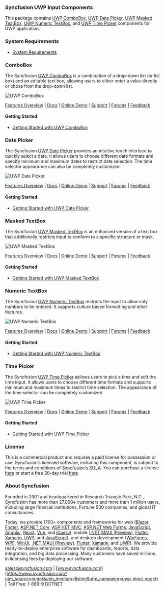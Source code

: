 ### Syncfusion UWP Input Components
This package contains [UWP ComboBox](https://www.syncfusion.com/uwp-ui-controls/combobox?utm_source=nuget&utm_medium=listing&utm_campaign=uwp-input-nuget), [UWP Date Picker](https://www.syncfusion.com/uwp-ui-controls/datepicker?utm_source=nuget&utm_medium=listing&utm_campaign=uwp-input-nuget), [UWP Masked TextBox](https://www.syncfusion.com/uwp-ui-controls/masked-textbox?utm_source=nuget&utm_medium=listing&utm_campaign=uwp-input-nuget), [UWP Numeric TextBox](https://www.syncfusion.com/uwp-ui-controls/numeric-textbox?utm_source=nuget&utm_medium=listing&utm_campaign=uwp-input-nuget), and [UWP Time Picker](https://www.syncfusion.com/uwp-ui-controls/timepicker?utm_source=nuget&utm_medium=listing&utm_campaign=uwp-input-nuget) components for UWP application.

### System Requirements

* [System Requirements](https://help.syncfusion.com/uwp/installation-and-upgrade/system-requirements?utm_source=nuget&utm_medium=listing&utm_campaign=uwp-input-nuget) 

### ComboBox

The Syncfusion [UWP ComboBox](https://www.syncfusion.com/uwp-ui-controls/combobox?utm_source=nuget&utm_medium=listing&utm_campaign=uwp-input-nuget) is a combination of a drop-down list (or list box) and an editable text box, allowing users to either enter a value directly or chose from the drop-down list.

![UWP ComboBox](https://cdn.syncfusion.com/nuget-readme/uwp/uwp-combobox.png)

[Features Overview](https://www.syncfusion.com/uwp-ui-controls/combobox?utm_source=nuget&utm_medium=listing&utm_campaign=uwp-input-nuget) | [Docs](https://help.syncfusion.com/uwp/combobox/getting-started?utm_source=nuget&utm_medium=listing&utm_campaign=uwp-input-nuget?utm_source=nuget&utm_medium=listing&utm_campaign=uwp-input-nuget) | [Online Demo](https://github.com/syncfusion/uwp-demos?utm_source=nuget&utm_medium=listing&utm_campaign=uwp-input-nuget) | [Support](https://www.syncfusion.com/support/directtrac/incidents/newincident?utm_source=nuget&utm_medium=listing&utm_campaign=uwp-input-nuget) | [Forums](https://www.syncfusion.com/forums/uwp?utm_source=nuget&utm_medium=listing&utm_campaign=uwp-input-nuget) | [Feedback](https://www.syncfusion.com/feedback/uwp?utm_source=nuget&utm_medium=listing&utm_campaign=uwp-input-nuget)

#### Getting Started

* [Getting Started with UWP ComboBox](https://help.syncfusion.com/uwp/combobox/getting-started?utm_source=nuget&utm_medium=listing&utm_campaign=uwp-input-nuget?utm_source=nuget&utm_medium=listing&utm_campaign=uwp-input-nuget)

### Date Picker

The Syncfusion [UWP Date Picker](https://www.syncfusion.com/uwp-ui-controls/datepicker?utm_source=nuget&utm_medium=listing&utm_campaign=uwp-input-nuget) provides an intuitive touch interface to quickly select a date. It allows users to choose different date formats and specify minimum and maximum dates to restrict date selection. The time selector appearance can also be completely customized.

![UWP Date Picker](https://cdn.syncfusion.com/nuget-readme/uwp/uwp_datepicker.png)

[Features Overview](https://www.syncfusion.com/uwp-ui-controls/datepicker?utm_source=nuget&utm_medium=listing&utm_campaign=uwp-input-nuget) | [Docs](https://help.syncfusion.com/uwp/datepicker/getting-started?utm_source=nuget&utm_medium=listing&utm_campaign=uwp-input-nuget?utm_source=nuget&utm_medium=listing&utm_campaign=uwp-input-nuget) | [Online Demo](https://github.com/syncfusion/uwp-demos?utm_source=nuget&utm_medium=listing&utm_campaign=uwp-input-nuget) | [Support](https://www.syncfusion.com/support/directtrac/incidents/newincident?utm_source=nuget&utm_medium=listing&utm_campaign=uwp-input-nuget) | [Forums](https://www.syncfusion.com/forums/uwp?utm_source=nuget&utm_medium=listing&utm_campaign=uwp-input-nuget) | [Feedback](https://www.syncfusion.com/feedback/uwp?utm_source=nuget&utm_medium=listing&utm_campaign=uwp-input-nuget)

#### Getting Started

* [Getting Started with UWP Date Picker](https://help.syncfusion.com/uwp/datepicker/getting-started?utm_source=nuget&utm_medium=listing&utm_campaign=uwp-input-nuget?utm_source=nuget&utm_medium=listing&utm_campaign=uwp-input-nuget)

### Masked TextBox

The Syncfusion [UWP Masked TextBox](https://www.syncfusion.com/uwp-ui-controls/masked-textbox?utm_source=nuget&utm_medium=listing&utm_campaign=uwp-input-nuget) is an enhanced version of a text box that additionally restricts input to conform to a specific structure or mask.

![UWP Masked TextBox](https://cdn.syncfusion.com/nuget-readme/uwp/uwp_maskededit.png)

[Features Overview](https://www.syncfusion.com/uwp-ui-controls/masked-textbox?utm_source=nuget&utm_medium=listing&utm_campaign=uwp-input-nuget) | [Docs](https://help.syncfusion.com/uwp/masked-textbox/getting-started?utm_source=nuget&utm_medium=listing&utm_campaign=uwp-input-nuget?utm_source=nuget&utm_medium=listing&utm_campaign=uwp-input-nuget) | [Online Demo](https://github.com/syncfusion/uwp-demos?utm_source=nuget&utm_medium=listing&utm_campaign=uwp-input-nuget) | [Support](https://www.syncfusion.com/support/directtrac/incidents/newincident?utm_source=nuget&utm_medium=listing&utm_campaign=uwp-input-nuget) | [Forums](https://www.syncfusion.com/forums/uwp?utm_source=nuget&utm_medium=listing&utm_campaign=uwp-input-nuget) | [Feedback](https://www.syncfusion.com/feedback/uwp?utm_source=nuget&utm_medium=listing&utm_campaign=uwp-input-nuget)

#### Getting Started

* [Getting Started with UWP Masked TextBox](https://help.syncfusion.com/uwp/masked-textbox/getting-started?utm_source=nuget&utm_medium=listing&utm_campaign=uwp-input-nuget?utm_source=nuget&utm_medium=listing&utm_campaign=uwp-input-nuget)

### Numeric TextBox

The Syncfusion [UWP Numeric TextBox](https://www.syncfusion.com/uwp-ui-controls/numeric-textbox?utm_source=nuget&utm_medium=listing&utm_campaign=uwp-input-nuget) restricts the input to allow only numbers to be entered. It supports culture based formatting and other features.

![UWP Numeric TextBox](https://cdn.syncfusion.com/nuget-readme/uwp/uwp_numerictextbox.png)

[Features Overview](https://www.syncfusion.com/uwp-ui-controls/numeric-textbox?utm_source=nuget&utm_medium=listing&utm_campaign=uwp-input-nuget) | [Docs](https://help.syncfusion.com/uwp/numeric-textbox/getting-started?utm_source=nuget&utm_medium=listing&utm_campaign=uwp-input-nuget?utm_source=nuget&utm_medium=listing&utm_campaign=uwp-input-nuget) | [Online Demo](https://github.com/syncfusion/uwp-demos?utm_source=nuget&utm_medium=listing&utm_campaign=uwp-input-nuget) | [Support](https://www.syncfusion.com/support/directtrac/incidents/newincident?utm_source=nuget&utm_medium=listing&utm_campaign=uwp-input-nuget) | [Forums](https://www.syncfusion.com/forums/uwp?utm_source=nuget&utm_medium=listing&utm_campaign=uwp-input-nuget) | [Feedback](https://www.syncfusion.com/feedback/uwp?utm_source=nuget&utm_medium=listing&utm_campaign=uwp-input-nuget)

#### Getting Started

* [Getting Started with UWP Numeric TextBox](https://help.syncfusion.com/uwp/numeric-textbox/getting-started?utm_source=nuget&utm_medium=listing&utm_campaign=uwp-input-nuget?utm_source=nuget&utm_medium=listing&utm_campaign=uwp-input-nuget)

### Time Picker

The Syncfusion [UWP Time Picker](https://www.syncfusion.com/uwp-ui-controls/timepicker?utm_source=nuget&utm_medium=listing&utm_campaign=uwp-input-nuget) aallows users to pick a time and edit the time input. It allows users to choose different time formats and supports minimum and maximum times to restrict time selection. The appearance of the time selector can be completely customized.

![UWP Time Picker](https://cdn.syncfusion.com/nuget-readme/uwp/uwp_timepicker.png)

[Features Overview](https://www.syncfusion.com/uwp-ui-controls/timepicker?utm_source=nuget&utm_medium=listing&utm_campaign=uwp-input-nuget) | [Docs](https://help.syncfusion.com/uwp/timepicker/getting-started?utm_source=nuget&utm_medium=listing&utm_campaign=uwp-input-nuget?utm_source=nuget&utm_medium=listing&utm_campaign=uwp-input-nuget) | [Online Demo](https://github.com/syncfusion/uwp-demos?utm_source=nuget&utm_medium=listing&utm_campaign=uwp-input-nuget) | [Support](https://www.syncfusion.com/support/directtrac/incidents/newincident?utm_source=nuget&utm_medium=listing&utm_campaign=uwp-input-nuget) | [Forums](https://www.syncfusion.com/forums/uwp?utm_source=nuget&utm_medium=listing&utm_campaign=uwp-input-nuget) | [Feedback](https://www.syncfusion.com/feedback/uwp?utm_source=nuget&utm_medium=listing&utm_campaign=uwp-input-nuget)

#### Getting Started

* [Getting Started with UWP Time Picker](https://help.syncfusion.com/uwp/timepicker/getting-started?utm_source=nuget&utm_medium=listing&utm_campaign=uwp-input-nuget?utm_source=nuget&utm_medium=listing&utm_campaign=uwp-input-nuget)

### License

This is a commercial product and requires a paid license for possession or use. Syncfusion’s licensed software, including this component, is subject to the terms and conditions of [Syncfusion's EULA](https://www.syncfusion.com/eula/es/?utm_source=nuget&utm_medium=listing&utm_campaign=uwp-input-nuget). You can purchase a license [here](https://www.syncfusion.com/sales/products?utm_source=nuget&utm_medium=listing&utm_campaign=uwp-input-nuget) or start a free 30-day trial [here](https://www.syncfusion.com/account/manage-trials/start-trials?utm_source=nuget&utm_medium=listing&utm_campaign=uwp-input-nuget).

### About Syncfusion

Founded in 2001 and headquartered in Research Triangle Park, N.C., Syncfusion has more than 27,000+ customers and more than 1 million users, including large financial institutions, Fortune 500 companies, and global IT consultancies.
 
Today, we provide 1700+ components and frameworks for web ([Blazor](https://www.syncfusion.com/blazor-components?utm_source=nuget&utm_medium=listing&utm_campaign=uwp-input-nuget), [Flutter](https://www.syncfusion.com/flutter-widgets?utm_source=nuget&utm_medium=listing&utm_campaign=uwp-input-nuget), [ASP.NET Core](https://www.syncfusion.com/aspnet-core-ui-controls?utm_source=nuget&utm_medium=listing&utm_campaign=uwp-input-nuget), [ASP.NET MVC](https://www.syncfusion.com/aspnet-mvc-ui-controls?utm_source=nuget&utm_medium=listing&utm_campaign=uwp-input-nuget), [ASP.NET Web Forms](https://www.syncfusion.com/jquery/aspnet-webforms-ui-controls?utm_source=nuget&utm_medium=listing&utm_campaign=uwp-input-nuget), [JavaScript](https://www.syncfusion.com/javascript-ui-controls?utm_source=nuget&utm_medium=listing&utm_campaign=uwp-input-nuget), [Angular](https://www.syncfusion.com/angular-ui-components?utm_source=nuget&utm_medium=listing&utm_campaign=uwp-input-nuget), [React](https://www.syncfusion.com/react-ui-components?utm_source=nuget&utm_medium=listing&utm_campaign=uwp-input-nuget), [Vue](https://www.syncfusion.com/vue-ui-components?utm_source=nuget&utm_medium=listing&utm_campaign=uwp-input-nuget), and [jQuery](https://www.syncfusion.com/jquery-ui-widgets?utm_source=nuget&utm_medium=listing&utm_campaign=uwp-input-nuget)), mobile ([.NET MAUI (Preview)](https://www.syncfusion.com/maui-controls?utm_source=nuget&utm_medium=listing&utm_campaign=uwp-input-nuget), [Flutter](https://www.syncfusion.com/flutter-widgets?utm_source=nuget&utm_medium=listing&utm_campaign=uwp-input-nuget), [Xamarin](https://www.syncfusion.com/xamarin-ui-controls?utm_source=nuget&utm_medium=listing&utm_campaign=uwp-input-nuget), [UWP](https://www.syncfusion.com/uwp-ui-controls?utm_source=nuget&utm_medium=listing&utm_campaign=uwp-input-nuget), and [JavaScript](https://www.syncfusion.com/javascript-ui-controls?utm_source=nuget&utm_medium=listing&utm_campaign=uwp-input-nuget)), and desktop development ([WinForms](https://www.syncfusion.com/winforms-ui-controls?utm_source=nuget&utm_medium=listing&utm_campaign=uwp-input-nuget), [WPF](https://www.syncfusion.com/wpf-controls?utm_source=nuget&utm_medium=listing&utm_campaign=uwp-input-nuget), [WinUI](https://www.syncfusion.com/winui-controls?utm_source=nuget&utm_medium=listing&utm_campaign=uwp-input-nuget), [.NET MAUI (Preview)](https://www.syncfusion.com/maui-controls?utm_source=nuget&utm_medium=listing&utm_campaign=uwp-input-nuget), [Flutter](https://www.syncfusion.com/flutter-widgets?utm_source=nuget&utm_medium=listing&utm_campaign=uwp-input-nuget), [Xamarin](https://www.syncfusion.com/xamarin-ui-controls?utm_source=nuget&utm_medium=listing&utm_campaign=uwp-input-nuget), and [UWP](https://www.syncfusion.com/uwp-ui-controls?utm_source=nuget&utm_medium=listing&utm_campaign=uwp-input-nuget)). We provide ready-to-deploy enterprise software for dashboards, reports, data integration, and big data processing. Many customers have saved millions in licensing fees by deploying our software.

[sales@syncfusion.com](mailto:sales@syncfusion.com?Subject=Syncfusion%20UWP%20Input-%20NuGet) | [www.syncfusion.com](https://www.syncfusion.com?utm_source=nuget&utm_medium=listing&utm_campaign=uwp-input-nuget) | Toll Free: 1-888-9 DOTNET
